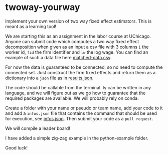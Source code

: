 # twoway-yourway
Implement your own version of two way fixed effect estimators. This is meant as a learning tool!

We are starting this as an assignment in the labor course at UChicago. Anyone can submit code which computes a two way fixed effect decomposition when given as an input a csv file with 3 columns `i` the worker id, `fid` the firm identifier and `lw` the log wage. You can find an example of such a data file here [matched-data.csv](data/matched-data.csv).  

For now the data is guaranteed to be connected, so no need to compute the connected set. Just construct the firm fixed effects and return them as a dictionary into a `json` file as in [results.json](sample-python/results.json).

The code should be callable from the terminal. Iy can be written in any language, and we will figure out as we go how to guarantee that the required packages are available. We will probably rely on conda.

Create a folder with your name or pseudo or team name, add your code to it and add a `infos.json` file that contains the command that should be used for execution, see [infos.json](sample-python/infos.json). Then submit your code as a `pull request`. 

We will compile a leader board!

I have added a simple zig-zag example in the python-example folder.

Good luck!

